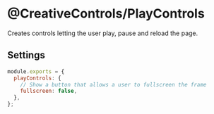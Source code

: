# @CreativeControls/PlayControls

Creates controls letting the user play, pause and reload the page.

## Settings

```js
module.exports = {
  playControls: {
    // Show a button that allows a user to fullscreen the frame
    fullscreen: false,
  },
};
```
